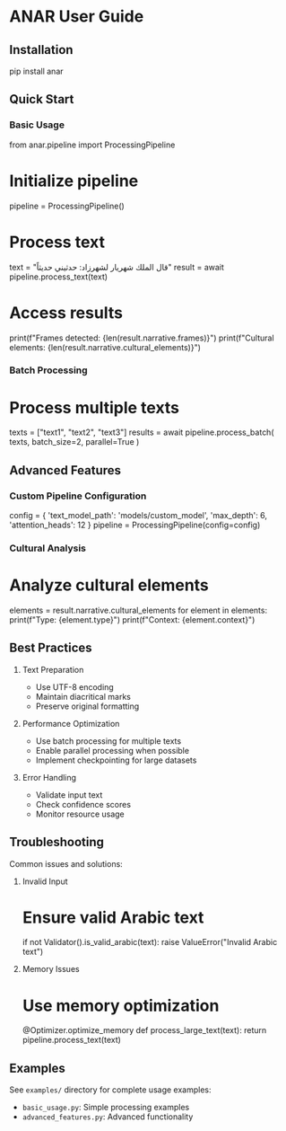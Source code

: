 # ANAR User Guide

## Installation


pip install anar


## Quick Start

### Basic Usage

from anar.pipeline import ProcessingPipeline

# Initialize pipeline
pipeline = ProcessingPipeline()

# Process text
text = "قال الملك شهريار لشهرزاد: حدثيني حديثاً"
result = await pipeline.process_text(text)

# Access results
print(f"Frames detected: {len(result.narrative.frames)}")
print(f"Cultural elements: {len(result.narrative.cultural_elements)}")


### Batch Processing

# Process multiple texts
texts = ["text1", "text2", "text3"]
results = await pipeline.process_batch(
    texts,
    batch_size=2,
    parallel=True
)


## Advanced Features

### Custom Pipeline Configuration

config = {
    'text_model_path': 'models/custom_model',
    'max_depth': 6,
    'attention_heads': 12
}
pipeline = ProcessingPipeline(config=config)


### Cultural Analysis

# Analyze cultural elements
elements = result.narrative.cultural_elements
for element in elements:
    print(f"Type: {element.type}")
    print(f"Context: {element.context}")


## Best Practices

1. Text Preparation
   - Use UTF-8 encoding
   - Maintain diacritical marks
   - Preserve original formatting

2. Performance Optimization
   - Use batch processing for multiple texts
   - Enable parallel processing when possible
   - Implement checkpointing for large datasets

3. Error Handling
   - Validate input text
   - Check confidence scores
   - Monitor resource usage

## Troubleshooting

Common issues and solutions:

1. Invalid Input
  
   # Ensure valid Arabic text
   if not Validator().is_valid_arabic(text):
       raise ValueError("Invalid Arabic text")
 

2. Memory Issues
  
   # Use memory optimization
   @Optimizer.optimize_memory
   def process_large_text(text):
       return pipeline.process_text(text)


## Examples

See `examples/` directory for complete usage examples:
- `basic_usage.py`: Simple processing examples
- `advanced_features.py`: Advanced functionality
